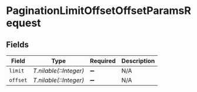 # PaginationLimitOffsetOffsetParamsRequest


## Fields

| Field                  | Type                   | Required               | Description            |
| ---------------------- | ---------------------- | ---------------------- | ---------------------- |
| `limit`                | *T.nilable(::Integer)* | :heavy_minus_sign:     | N/A                    |
| `offset`               | *T.nilable(::Integer)* | :heavy_minus_sign:     | N/A                    |
